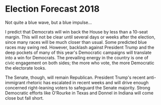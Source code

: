 # Election Forecast 2018

Not quite a blue wave, but a blue impulse...

I predict that Democrats will win back the House by less than a 10-seat margin. This will not be clear until several days or weeks after the election, since many races will be much closer than usual. Some predicted blue races may swing red. However, backlash against President Trump and the deep pockets of many of this year's Democratic campaigns will translate into a win for Democrats. The prevailing energy in the country is one of civic engagement on both sides; the more who vote, the more Democratic the electorate looks.

The Senate, though, will remain Republican. President Trump's recent anti-immigrant rhetoric has escalated in recent weeks and will drive enough concerned right-leaning voters to safeguard the Senate majority. Strong Democratic efforts like  O'Rourke in Texas and Donnel in Indiana will come close but fall short. 
